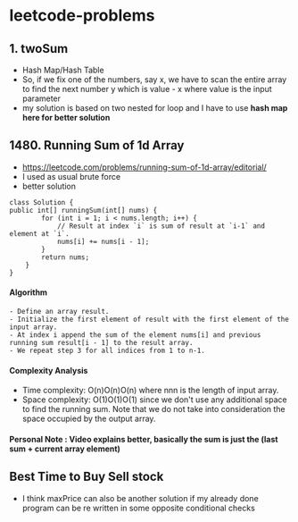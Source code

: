 # leetcode-problems

## 1. twoSum
- Hash Map/Hash Table
- So, if we fix one of the numbers, say x, we have to scan the entire array to find the next number y which is value - x where value is the input parameter
- my solution is based on two nested for loop and I have to use **hash map here for better solution**

## 1480. Running Sum of 1d Array
- https://leetcode.com/problems/running-sum-of-1d-array/editorial/
- I used as usual brute force
- better solution 
```
class Solution {
public int[] runningSum(int[] nums) {
        for (int i = 1; i < nums.length; i++) {
            // Result at index `i` is sum of result at `i-1` and element at `i`.
            nums[i] += nums[i - 1];
        }
        return nums;
    }
}
```
#### Algorithm
    - Define an array result.
    - Initialize the first element of result with the first element of the input array.
    - At index i append the sum of the element nums[i] and previous running sum result[i - 1] to the result array.
    - We repeat step 3 for all indices from 1 to n-1.

#### Complexity Analysis
- Time complexity: O(n)O(n)O(n) where nnn is the length of input array.
- Space complexity: O(1)O(1)O(1) since we don't use any additional space to find the running sum. Note that we do not take into consideration the space occupied by the output array.

#### Personal Note : Video explains better, basically the sum is just the (last sum + current array element)

## Best Time to Buy Sell stock

- I think maxPrice can also be another solution if my already done program can be re written in some opposite conditional checks

